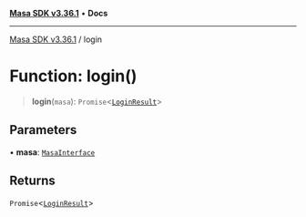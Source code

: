 [**Masa SDK v3.36.1**](../README.md) • **Docs**

***

[Masa SDK v3.36.1](../globals.md) / login

# Function: login()

> **login**(`masa`): `Promise`\<[`LoginResult`](../interfaces/LoginResult.md)\>

## Parameters

• **masa**: [`MasaInterface`](../interfaces/MasaInterface.md)

## Returns

`Promise`\<[`LoginResult`](../interfaces/LoginResult.md)\>
